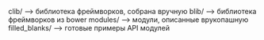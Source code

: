 clib/     --> библиотека фреймворков, собрана вручную
blib/      --> библиотека фреймворков из bower
modules/  --> модули, описанные врукопашную
filled_blanks/  --> готовые примеры API модулей
